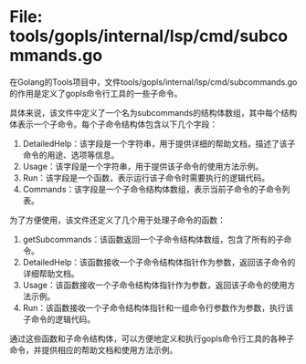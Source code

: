 # File: tools/gopls/internal/lsp/cmd/subcommands.go

在Golang的Tools项目中，文件tools/gopls/internal/lsp/cmd/subcommands.go的作用是定义了gopls命令行工具的一些子命令。

具体来说，该文件中定义了一个名为subcommands的结构体数组，其中每个结构体表示一个子命令。每个子命令结构体包含以下几个字段：

1. DetailedHelp：该字段是一个字符串，用于提供详细的帮助文档，描述了该子命令的用途、选项等信息。
2. Usage：该字段是一个字符串，用于提供该子命令的使用方法示例。
3. Run：该字段是一个函数，表示运行该子命令时需要执行的逻辑代码。
4. Commands：该字段是一个子命令结构体数组，表示当前子命令的子命令列表。

为了方便使用，该文件还定义了几个用于处理子命令的函数：

1. getSubcommands：该函数返回一个子命令结构体数组，包含了所有的子命令。
2. DetailedHelp：该函数接收一个子命令结构体指针作为参数，返回该子命令的详细帮助文档。
3. Usage：该函数接收一个子命令结构体指针作为参数，返回该子命令的使用方法示例。
4. Run：该函数接收一个子命令结构体指针和一组命令行参数作为参数，执行该子命令的逻辑代码。

通过这些函数和子命令结构体，可以方便地定义和执行gopls命令行工具的各种子命令，并提供相应的帮助文档和使用方法示例。

